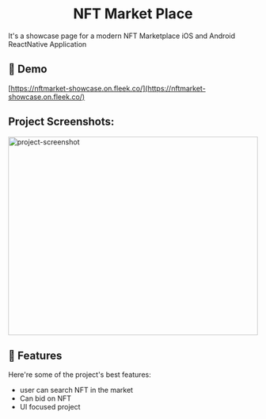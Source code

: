 <h1 align="center" id="title">NFT Market Place</h1>

<p id="description">It's a showcase page for a modern NFT Marketplace iOS and Android ReactNative Application</p>

<h2>🚀 Demo</h2>

[https://nftmarket-showcase.on.fleek.co/](https://nftmarket-showcase.on.fleek.co/)

<h2>Project Screenshots:</h2>

<img src="https://github.com/lucky-hw-kim/showcase-page/blob/main/public/doc/React-App.png?raw=true" alt="project-screenshot" width="100%" height="400/">

  
  
<h2>🧐 Features</h2>

Here're some of the project's best features:

*   user can search NFT in the market
*   Can bid on NFT
*   UI focused project